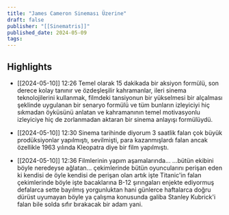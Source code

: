 ```yaml
---
title: "James Cameron Sineması Üzerine"
draft: false
publisher: "[[Sinematris]]"
published_date: 2024-05-09
tags:
---
```



## Highlights
* [[2024-05-10]] 12:26  Temel olarak 15 dakikada bir aksiyon formülü, son derece kolay tanınır ve özdeşleşilir kahramanlar, ileri sinema teknolojilerini kullanmak, filmdeki tansiyonun bir yükselmesi bir alçalması şeklinde uygulanan bir senaryo formülü ve tüm bunların izleyiciyi hiç sıkmadan öyküsünü anlatan ve kahramanının temel motivasyonlu izleyiciye hiç de zorlanmadan aktaran bir sinema anlayışı formülüydü.

* [[2024-05-10]] 12:30  Sinema tarihinde diyorum 3 saatlik falan çok büyük prodüksiyonlar yapılmıştı, sevilmişti, para kazanmışlardı falan ancak özellikle 1963 yılında Kleopatra diye bir film yapılmıştı.

* [[2024-05-10]] 12:36  Filmlerinin yapım aşamalarında... ...bütün ekibini böyle neredeyse ağlatan... çekimlerinde bütün oyuncularını perişan eden ki kendisi de öyle kendisi de perişan olan artık işte Titanic'in falan çekimlerinde böyle işte bacaklarına B-12 şırıngaları enjekte ediyormuş defalarca sette bayılmış yorgunluktan hani günlerce haftalarca doğru dürüst uyumayan böyle ya çalışma konusunda galiba Stanley Kubrick'i falan bile solda sıfır bırakacak bir adam yani.

